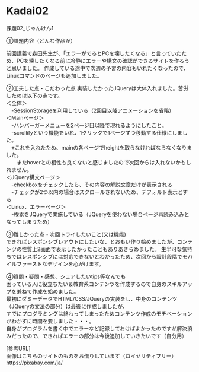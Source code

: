 # Kadai02
課題02_じゃんけん1

①課題内容（どんな作品か）

前回講義で森田先生が、「エラーがでるとPCを壊したくなる」と言っていたため、PCを壊したくなる前に冷静にエラーや構文の確認ができるサイトを作ろうと思いました。
作成している途中で次週の予習の内容もいれたくなったので、Linuxコマンドのページも追加しました。
		
		
②工夫した点・こだわった点
実装したかったJQueryは大体入れました。苦労したのは以下の点です。<br>
＜全体＞<br>
　-SessionStorageを利用している（2回目以降アニメーションを省略）<br>
＜Mainページ＞<br>
　-ハンバーガーメニューを2ページ目以降で現れるようにしたこと。<br>
　-scrollifyという機能をいれ、1クリックで1ページずつ移動する仕様にしました。<br>
　※これを入れたため、mainの各ページでheightを取らなければならなくなりました。<br>
　　またhoverとの相性も良くないと感じましたので次回からは入れないかもしれません。<br>
＜JQuery構文ページ＞<br>
　-checkboxをチェックしたら、その内容の解説文章だけが表示される<br>
　-チェックが2つ以内の場合はスクロールされないため、デフォルト表示とする<br>
＜Linux、エラーページ＞<br>
　-検索をJQueryで実施している（JQueryを使わない場合ページ再読み込みとなってしまうため）<br>


③難しかった点・次回トライしたいこと(又は機能)<br>
できればレスポンシブレアウトにしたいな、とおもい作り始めましたが、コンテンツの性質上2画面で表示したかったこともありあきらめました。
生半可な気持ちではレスポンシブには対応できないとわかったため、次回から設計段階でモバイルファーストなデザインを心がけます。<br>

④質問・疑問・感想、シェアしたいtips等なんでも<br>
困っている人に役立ちたい＆教育系コンテンツを作成するので自身のスキルアップを兼ねて作成を始めました。<br>
最初にダミーデータでHTML/CSS/JQueryの実装をし、中身のコンテンツ（JQueryの文法の部分）は最後に作成しましたが、<br>
すでにプログラミングは終わってしまったためコンテンツ作成のモチベーションがわかずに時間を要しました・・・。<br>
自身がプログラムを書く中でエラーなど記録しておけばよかったのですが解決済みだったので、できればエラーの部分は今後追加していきたいです（自分用）<br>

[参考URL]<br>
画像はこちらのサイトのものをお借りしています（ロイヤリティフリー）
https://pixabay.com/ja/
